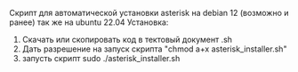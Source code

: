 Скрипт для автоматической установки asterisk на debian 12 (возможно и ранее) так же на ubuntu 22.04
Установка:
1. Скачать или скопировать код в тектовый документ .sh
2. Дать разрешение на запуск скрипта "chmod a+x asterisk_installer.sh"
3. запусть скрипт sudo ./asterisk_installer.sh
